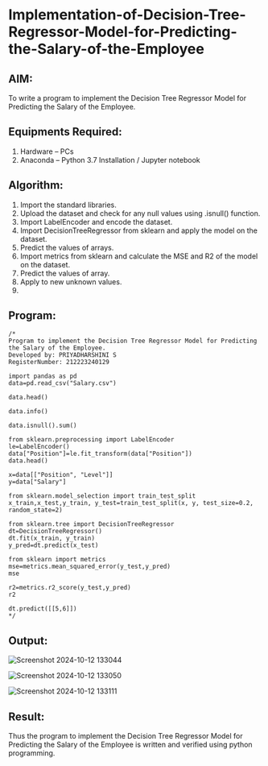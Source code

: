 # Implementation-of-Decision-Tree-Regressor-Model-for-Predicting-the-Salary-of-the-Employee

## AIM:
To write a program to implement the Decision Tree Regressor Model for Predicting the Salary of the Employee.

## Equipments Required:
1. Hardware – PCs
2. Anaconda – Python 3.7 Installation / Jupyter notebook

## Algorithm:
1. Import the standard libraries.
2. Upload the dataset and check for any null values using .isnull() function.
3. Import LabelEncoder and encode the dataset.
4. Import DecisionTreeRegressor from sklearn and apply the model on the dataset.
4. Predict the values of arrays.
5. Import metrics from sklearn and calculate the MSE and R2 of the model on the dataset.
6. Predict the values of array.
7. Apply to new unknown values.
8. 
## Program:
```
/*
Program to implement the Decision Tree Regressor Model for Predicting the Salary of the Employee.
Developed by: PRIYADHARSHINI S
RegisterNumber: 212223240129

import pandas as pd
data=pd.read_csv("Salary.csv")

data.head()

data.info()

data.isnull().sum()

from sklearn.preprocessing import LabelEncoder
le=LabelEncoder()
data["Position"]=le.fit_transform(data["Position"])
data.head()

x=data[["Position", "Level"]]
y=data["Salary"]

from sklearn.model_selection import train_test_split
x_train,x_test,y_train, y_test=train_test_split(x, y, test_size=0.2, random_state=2)

from sklearn.tree import DecisionTreeRegressor
dt=DecisionTreeRegressor()
dt.fit(x_train, y_train)
y_pred=dt.predict(x_test)

from sklearn import metrics
mse=metrics.mean_squared_error(y_test,y_pred)
mse

r2=metrics.r2_score(y_test,y_pred)
r2

dt.predict([[5,6]])
*/
```

## Output:
![Screenshot 2024-10-12 133044](https://github.com/user-attachments/assets/04953e91-39d8-44be-8d79-81e8a0e083f0)

![Screenshot 2024-10-12 133050](https://github.com/user-attachments/assets/549f0355-f429-4b17-a5ad-f0955a570874)

![Screenshot 2024-10-12 133111](https://github.com/user-attachments/assets/666b4b0b-cbe7-466f-9700-580108b7e7ef)

## Result:
Thus the program to implement the Decision Tree Regressor Model for Predicting the Salary of the Employee is written and verified using python programming.
